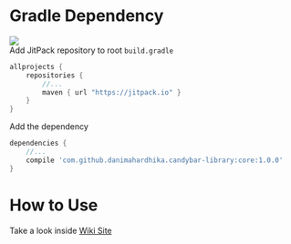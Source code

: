 # Gradle Dependency
[![](https://jitpack.io/v/danimahardhika/candybar-library.svg)](https://jitpack.io/#danimahardhika/candybar-library)
<br>Add JitPack repository to root ```build.gradle```
```groovy
allprojects {
    repositories {
        //...
        maven { url "https://jitpack.io" }
    }
}
```
Add the dependency
```groovy
dependencies {
    //...
    compile 'com.github.danimahardhika.candybar-library:core:1.0.0'
}
```
# How to Use
Take a look inside <a href="https://github.com/danimahardhika/candybar-library/wiki" target="_blank">Wiki Site</a>
